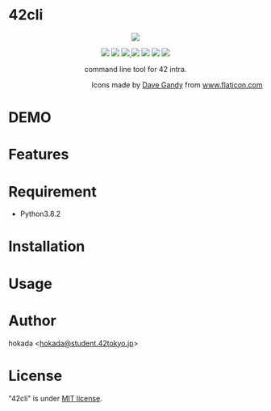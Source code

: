 # 42cli

<p align="center"><img src="https://user-images.githubusercontent.com/40907120/83941623-cb867900-a827-11ea-970f-1058c0fdd303.png"></p>
<p align="center">
<img src="https://img.shields.io/badge/-Linux-grey?logo=linux">
<!--<img src="https://img.shields.io/badge/-OSX-black?logo=apple">-->
<img src="https://circleci.com/gh/dhaiibfiukkiu/42cli/tree/master.svg?style=shield&circle-token=e5c59d1e8f71cd2535bb75c675af70944385dd57">
<a href="https://codecov.io/gh/dhaiibfiukkiu/42cli">
  <img src="https://codecov.io/gh/dhaiibfiukkiu/42cli/branch/master/graph/badge.svg?token=AYUREEQZJI" />
</a>
<img src="https://img.shields.io/github/issues/dhaiibfiukkiu/42cli">
<img src="https://img.shields.io/github/forks/dhaiibfiukkiu/42cli">
<img src="https://img.shields.io/github/stars/dhaiibfiukkiu/42cli">
<img src="https://img.shields.io/github/license/dhaiibfiukkiu/42cli">
</p>
<p align="center">command line tool for 42 intra.</p>
<p align="right">
Icons made by <a href="https://www.flaticon.com/authors/dave-gandy" title="Dave Gandy">Dave Gandy</a> from <a href="https://www.flaticon.com/" title="Flaticon"> www.flaticon.com</a>
</p>

# DEMO

# Features

# Requirement
* Python3.8.2

# Installation


# Usage


# Author
hokada
<<hokada@student.42tokyo.jp>>

# License
"42cli" is under [MIT license](https://en.wikipedia.org/wiki/MIT_License).

